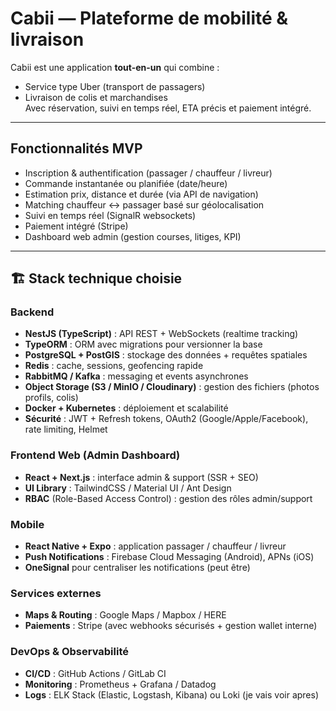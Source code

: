 # Cabii — Plateforme de mobilité & livraison

Cabii est une application **tout-en-un** qui combine :
- Service type Uber (transport de passagers)
- Livraison de colis et marchandises  
Avec réservation, suivi en temps réel, ETA précis et paiement intégré.

---

## Fonctionnalités MVP
- Inscription & authentification (passager / chauffeur / livreur)
- Commande instantanée ou planifiée (date/heure)
- Estimation prix, distance et durée (via API de navigation)
- Matching chauffeur ↔ passager basé sur géolocalisation
- Suivi en temps réel (SignalR websockets)
- Paiement intégré (Stripe)
- Dashboard web admin (gestion courses, litiges, KPI)

---

## 🏗 Stack technique choisie

### Backend
- **NestJS (TypeScript)** : API REST + WebSockets (realtime tracking)
- **TypeORM** : ORM avec migrations pour versionner la base
- **PostgreSQL + PostGIS** : stockage des données + requêtes spatiales
- **Redis** : cache, sessions, geofencing rapide
- **RabbitMQ / Kafka** : messaging et events asynchrones
- **Object Storage (S3 / MinIO / Cloudinary)** : gestion des fichiers (photos profils, colis)
- **Docker + Kubernetes** : déploiement et scalabilité
- **Sécurité** : JWT + Refresh tokens, OAuth2 (Google/Apple/Facebook), rate limiting, Helmet

### Frontend Web (Admin Dashboard)
- **React + Next.js** : interface admin & support (SSR + SEO)
- **UI Library** : TailwindCSS / Material UI / Ant Design
- **RBAC** (Role-Based Access Control) : gestion des rôles admin/support

### Mobile
- **React Native + Expo** : application passager / chauffeur / livreur
- **Push Notifications** : Firebase Cloud Messaging (Android), APNs (iOS)
- **OneSignal** pour centraliser les notifications (peut être)

### Services externes
- **Maps & Routing** : Google Maps / Mapbox / HERE
- **Paiements** : Stripe (avec webhooks sécurisés + gestion wallet interne)

### DevOps & Observabilité
- **CI/CD** : GitHub Actions / GitLab CI
- **Monitoring** : Prometheus + Grafana / Datadog
- **Logs** : ELK Stack (Elastic, Logstash, Kibana) ou Loki (je vais voir apres)
